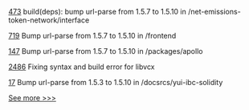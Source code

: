 
[473](https://github.com/hyperledger-labs/blockchain-carbon-accounting/pull/473) build(deps): bump url-parse from 1.5.7 to 1.5.10 in /net-emissions-token-network/interface

[719](https://github.com/hyperledger-labs/business-partner-agent/pull/719) Bump url-parse from 1.5.7 to 1.5.10 in /frontend

[147](https://github.com/hyperledger-labs/fabric-operations-console/pull/147) Bump url-parse from 1.5.7 to 1.5.10 in /packages/apollo

[2486](https://github.com/hyperledger/indy-sdk/pull/2486) Fixing syntax and build error for libvcx

[17](https://github.com/hyperledger-labs/yui-docs/pull/17) Bump url-parse from 1.5.3 to 1.5.10 in /docsrcs/yui-ibc-solidity


[See more >>>](https://start-here.hyperledger.org/pull-requests)
